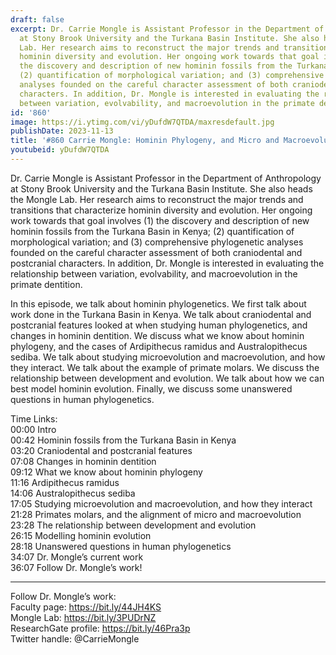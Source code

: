 ```yaml
---
draft: false
excerpt: Dr. Carrie Mongle is Assistant Professor in the Department of Anthropology
  at Stony Brook University and the Turkana Basin Institute. She also heads the Mongle
  Lab. Her research aims to reconstruct the major trends and transitions that characterize
  hominin diversity and evolution. Her ongoing work towards that goal involves (1)
  the discovery and description of new hominin fossils from the Turkana Basin in Kenya;
  (2) quantification of morphological variation; and (3) comprehensive phylogenetic
  analyses founded on the careful character assessment of both craniodental and postcranial
  characters. In addition, Dr. Mongle is interested in evaluating the relationship
  between variation, evolvability, and macroevolution in the primate dentition.
id: '860'
image: https://i.ytimg.com/vi/yDufdW7QTDA/maxresdefault.jpg
publishDate: 2023-11-13
title: '#860 Carrie Mongle: Hominin Phylogeny, and Micro and Macroevolution'
youtubeid: yDufdW7QTDA
---
```

Dr. Carrie Mongle is Assistant Professor in the Department of Anthropology at Stony Brook University and the Turkana Basin Institute. She also heads the Mongle Lab. Her research aims to reconstruct the major trends and transitions that characterize hominin diversity and evolution. Her ongoing work towards that goal involves (1) the discovery and description of new hominin fossils from the Turkana Basin in Kenya; (2) quantification of morphological variation; and (3) comprehensive phylogenetic analyses founded on the careful character assessment of both craniodental and postcranial characters. In addition, Dr. Mongle is interested in evaluating the relationship between variation, evolvability, and macroevolution in the primate dentition.

In this episode, we talk about hominin phylogenetics. We first talk about work done in the Turkana Basin in Kenya. We talk about craniodental and postcranial features looked at when studying human phylogenetics, and changes in hominin dentition. We discuss what we know about hominin phylogeny, and the cases of Ardipithecus ramidus and Australopithecus sediba. We talk about studying microevolution and macroevolution, and how they interact. We talk about the example of primate molars. We discuss the relationship between development and evolution. We talk about how we can best model hominin evolution. Finally, we discuss some unanswered questions in human phylogenetics.

Time Links:  
00:00  Intro  
00:42  Hominin fossils from the Turkana Basin in Kenya  
03:20  Craniodental and postcranial features  
07:08  Changes in hominin dentition  
09:12  What we know about hominin phylogeny  
11:16  Ardipithecus ramidus  
14:06  Australopithecus sediba  
17:05  Studying microevolution and macroevolution, and how they interact  
21:28  Primates molars, and the alignment of micro and macroevolution  
23:28  The relationship between development and evolution  
26:15  Modelling hominin evolution  
28:18  Unanswered questions in human phylogenetics  
34:07  Dr. Mongle’s current work  
36:07  Follow Dr. Mongle’s work!

---

Follow Dr. Mongle’s work:  
Faculty page: https://bit.ly/44JH4KS  
Mongle Lab: https://bit.ly/3PUDrNZ  
ResearchGate profile: https://bit.ly/46Pra3p  
Twitter handle: @CarrieMongle
